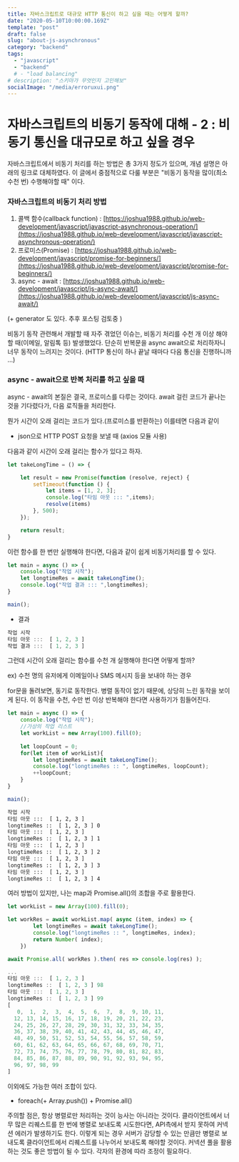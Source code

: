 ```yaml
---
title: 자바스크립트로 대규모 HTTP 통신이 하고 싶을 때는 어떻게 할까?
date: "2020-05-10T10:00:00.169Z"
template: "post"
draft: false
slug: "about-js-asynchronous"
category: "backend"
tags:
  - "javascript"
  - "backend"
  # - "load balancing"
# description: "스키마가 무엇인지 고민해보"
socialImage: "/media/erroruxui.png"
---
```


# 자바스크립트의 비동기 동작에 대해 - 2 : 비동기 통신을 대규모로 하고 싶을 경우

자바스크립트에서 비동기 처리를 하는 방법은 총 3가지 정도가 있으며, 개념 설명은 아래의 링크로 대체하였다. 이 글에서 중점적으로 다룰 부분은 "비동기 동작을 많이(최소 수천 번) 수행해야할 때" 이다.

### 자바스크립트의 비동기 처리 방법

1. 콜백 함수(callback function) : [https://joshua1988.github.io/web-development/javascript/javascript-asynchronous-operation/](https://joshua1988.github.io/web-development/javascript/javascript-asynchronous-operation/)
2. 프로미스(Promise) : [https://joshua1988.github.io/web-development/javascript/promise-for-beginners/](https://joshua1988.github.io/web-development/javascript/promise-for-beginners/)
3. async - await : [https://joshua1988.github.io/web-development/javascript/js-async-await/](https://joshua1988.github.io/web-development/javascript/js-async-await/)

(+ generator 도 있다. 추후 포스팅 검토중 )

비동기 동작 관련해서 개발할 때 자주 겪었던 이슈는, 비동기 처리를 수천 개 이상 해야할 때(이메일, 알림톡 등) 발생했었다. 단순히 반복문을 async await으로 처리하자니 너무 동작이 느려지는 것이다. (HTTP 통신이 하나 끝날 때마다 다음 통신을 진행하니까 ...)

### async - await으로 반복 처리를 하고 싶을 때

async - await의 본질은 결국, 프로미스를 다루는 것이다. await 걸린 코드가 끝나는 것을 기다렸다가, 다음 로직들을 처리한다. 

뭔가 시간이 오래 걸리는 코드가 있다.(프로미스를 반환하는) 이를테면 다음과 같이

- json으로 HTTP POST 요청을 보낼 때 (axios 모듈 사용)

다음과 같이 시간이 오래 걸리는 함수가 있다고 하자.

```jsx
let takeLongTime = () => {

    let result = new Promise(function (resolve, reject) {
        setTimeout(function () {
            let items = [1, 2, 3];
            console.log("타임 아웃 ::: ",items);
            resolve(items)
        }, 500);
    });

    return result;
}
```

이런 함수를 한 번만 실행해야 한다면, 다음과 같이 쉽게 비동기처리를 할 수 있다.

```jsx
let main = async () => {
    console.log("작업 시작");
    let longtimeRes = await takeLongTime();
    console.log("작업 결과 ::: ",longtimeRes);
}

main();
```

- 결과

```jsx
작업 시작
타임 아웃 :::  [ 1, 2, 3 ]
작업 결과 :::  [ 1, 2, 3 ]
```

그런데 시간이 오래 걸리는 함수를 수천 개 실행해야 한다면 어떻게 할까?

ex) 수천 명의 유저에게 이메일이나 SMS 메시지 등을 보내야 하는 경우

for문을 돌려보면, 동기로 동작한다. 병렬 동작이 없기 때문에, 상당히 느린 동작을 보이게 된다. 이 동작을 수천, 수만 번 이상 반복해야 한다면 사용하기가 힘들어진다.

```jsx
let main = async () => {
    console.log("작업 시작");
    //가상의 작업 리스트
    let workList = new Array(100).fill(0);
    
    let loopCount = 0;
    for(let item of workList){
        let longtimeRes = await takeLongTime();
        console.log("longtimeRes :: ", longtimeRes, loopCount);
        ++loopCount;
    }
}

main();
```

```bash
작업 시작
타임 아웃 :::  [ 1, 2, 3 ]
longtimeRes ::  [ 1, 2, 3 ] 0
타임 아웃 :::  [ 1, 2, 3 ]
longtimeRes ::  [ 1, 2, 3 ] 1
타임 아웃 :::  [ 1, 2, 3 ]
longtimeRes ::  [ 1, 2, 3 ] 2
타임 아웃 :::  [ 1, 2, 3 ]
longtimeRes ::  [ 1, 2, 3 ] 3
타임 아웃 :::  [ 1, 2, 3 ]
longtimeRes ::  [ 1, 2, 3 ] 4
```

여러 방법이 있지만, 나는 map과 Promise.all()의 조합을 주로 활용한다. 

```jsx
let workList = new Array(100).fill(0);
```

```jsx
let workRes = await workList.map( async (item, index) => {
        let longtimeRes = await takeLongTime();
        console.log("longtimeRes :: ", longtimeRes, index);
        return Number( index);
    })

await Promise.all( workRes ).then( res => console.log(res) );
```

```jsx
...
타임 아웃 :::  [ 1, 2, 3 ]
longtimeRes ::  [ 1, 2, 3 ] 98
타임 아웃 :::  [ 1, 2, 3 ]
longtimeRes ::  [ 1, 2, 3 ] 99
[
   0,  1,  2,  3,  4,  5,  6,  7,  8,  9, 10, 11,
  12, 13, 14, 15, 16, 17, 18, 19, 20, 21, 22, 23,
  24, 25, 26, 27, 28, 29, 30, 31, 32, 33, 34, 35,
  36, 37, 38, 39, 40, 41, 42, 43, 44, 45, 46, 47,
  48, 49, 50, 51, 52, 53, 54, 55, 56, 57, 58, 59,
  60, 61, 62, 63, 64, 65, 66, 67, 68, 69, 70, 71,
  72, 73, 74, 75, 76, 77, 78, 79, 80, 81, 82, 83,
  84, 85, 86, 87, 88, 89, 90, 91, 92, 93, 94, 95,
  96, 97, 98, 99
]
```

이외에도 가능한 여러 조합이 있다.

- foreach(+ Array.push()) + Promise.all()

주의할 점은, 항상 병렬로만 처리하는 것이 능사는 아니라는 것이다. 클라이언트에서 너무 많은 리퀘스트를 한 번에 병렬로 보내도록 시도한다면, API측에서 받지 못하여 커넥션 에러가 발생하기도 한다. 이렇게 되는 경우 서버가 감당할 수 있는 만큼만 병렬로 보내도록 클라이언트에서 리퀘스트를 나누어서 보내도록 해야할 것이다. 커넥션 풀을 활용하는 것도 좋은 방법이 될 수 있다. 각자의 환경에 따라 조정이 필요하다.